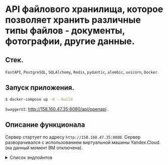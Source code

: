 # API файлового хранилища, которое позволяет хранить различные типы файлов - документы, фотографии, другие данные.

## Стек.

`FastAPI`, `PostgreSQL`, `SQLAlchemy`, `Redis`, `pydantic`, `alembic`, `uvicorn`, `Docker`.

## Запуск приложения.

```bash
$ docker-compose up -d --build
```

`SwaggerUI`: http://158.160.47.35:8080/api/openapi .


## Описание функционала

Сервер стартует по адресу `http://158.160.47.35:8080`. Сервер разворачивался с использованием виртуальной машины Yandex.Cloud.(на данный момент ВМ отключена).

<details>
<summary> Список эндпойнтов </summary>

1. Статус активности связанных сервисов

```
GET /ping
```
Получить информацию о времени доступа ко всем связанным сервисам, например, к БД, кэшам, примонтированным дискам, etc.

**Response**
```json
{
    "db": 1.27,
    "cache": 1.89,
    ...
    "service-N": 0.56
}
```

2. Регистрация пользователя.

```
POST /register
```
Регистрация нового пользователя. Запрос принимает на вход логин и пароль для создания новой учетной записи.


3. Авторизация пользователя.

```
POST /auth
```
Запрос принимает на вход логин и пароль учетной записи и возвращает авторизационный токен. Далее все запросы проверяют наличие токена в заголовках - `Authorization: Bearer <token>`


4. Информация о загруженных файлах

```
GET /files/list
```
Вернуть информацию о ранее загруженных файлах. Доступно только авторизованному пользователю.

**Response**
```json
{
    "account_id": "AH4f99T0taONIb-OurWxbNQ6ywGRopQngc",
    "files": [
          {
            "id": "a19ad56c-d8c6-4376-b9bb-ea82f7f5a853",
            "name": "notes.txt",
            "created_ad": "2020-09-11T17:22:05Z",
            "path": "/homework/test-fodler/notes.txt",
            "size": 8512,
            "is_downloadable": true
          },
        ...
          {
            "id": "113c7ab9-2300-41c7-9519-91ecbc527de1",
            "name": "tree-picture.png",
            "created_ad": "2019-06-19T13:05:21Z",
            "path": "/homework/work-folder/environment/tree-picture.png",
            "size": 1945,
            "is_downloadable": true
          }
    ]
}
```


5. Загрузить файл в хранилище

```
POST /files/upload
```
Метод загрузки файла в хранилище. Доступно только авторизованному пользователю.
Для загрузки заполняется полный путь до файла, в который будет загружен/переписан загружаемый файл. Если нужные директории не существуют, то они будут созданы автоматически.
Так же, есть возможность указать путь до директории. В этом случае имя создаваемого файла будет создано в соответствии с текущим передаваемым именем файла.

**Request parameters**
```
{
    "path": <full-path-to-save-file>||<path-to-folder>,
}
```
**Response**
```json
{
    "id": "a19ad56c-d8c6-4376-b9bb-ea82f7f5a853",
    "name": "notes.txt",
    "created_ad": "2020-09-11T17:22:05Z",
    "path": "/homework/test-fodler/notes.txt",
    "size": 8512,
    "is_downloadable": true
}
```


6. Скачать загруженный файл или папку

```
GET /files/download
```
Скачивание ранее загруженного файла или папки. Доступно только авторизованному пользователю. Возможно скачивание в архиве(для папки обязательно указание тип архива ( параметр `"compression_type"=[zip||tar||7z]`))

**Path parameters**
```
/?path=[<path-to-file>||<file-meta-id>||<path-to-folder>||<folder-meta-id>] & compression_type"=[zip||tar||7z]
```
Возможность скачивания есть по переданному пути до файла,  по идентификатору, по путь до директории, по **UUID** директории (при указании типа архива).


</details>
